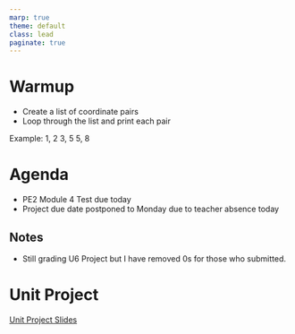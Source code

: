 ```yaml
---
marp: true
theme: default
class: lead
paginate: true
---
```


<!-- headingDivider: 1 -->
<!-- backgroundColor: black -->
<!-- class: invert -->

# **Warmup**

- Create a list of coordinate pairs
- Loop through the list and print each pair

Example:
1, 2
3, 5
5, 8

# Agenda

- PE2 Module 4 Test due today
- Project due date postponed to Monday due to teacher absence today

## **Notes**

- Still grading U6 Project but I have removed 0s for those who submitted.

# Unit Project

[Unit Project Slides](https://whlapinel.github.io/courses/python-ii-programming-honors/unit-7/lesson-7.7/files/project_slides.html)
